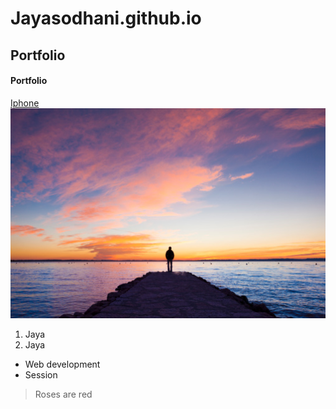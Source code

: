 # Jayasodhani.github.io
## Portfolio
#### Portfolio
[Iphone](https://www.flipkart.com/mobiles/apple~brand/pr?sid=tyy,4io)<br>
<img src="istockphoto-165085322-170667a.jpg">
1. Jaya
2. Jaya

* Web development
* Session

> Roses are red

